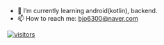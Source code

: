 - 🌱 I’m currently learning android(kotlin), backend.
- 📫 How to reach me: bjo6300@naver.com 

[![visitors](https://hits.seeyoufarm.com/api/count/incr/badge.svg?url=https%3A%2F%2Fgithub.com%2Fbjo6300&count_bg=%23E594D1&title_bg=%23252424&icon=&icon_color=%23D09696&title=hits&edge_flat=false)](https://hits.seeyoufarm.com)
